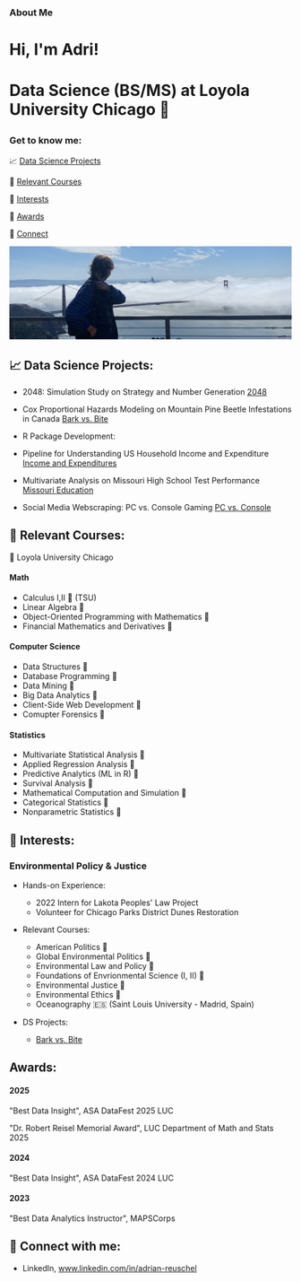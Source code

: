 ### About Me

<h1>Hi, I'm Adri!<h1>
  
Data Science (BS/MS) at Loyola University Chicago 🐺

### Get to know me:

📈 [Data Science Projects](#data-science-proj)

📍 [Relevant Courses](#course-list)

👾 [ Interests](#interests)

💌 [Awards](#award-list)

👥 [Connect](#connect)

![GGB](Heading_GGB.jpg?raw=true "Optional Title")

<a name="data-science-proj"></a>

<h2> 📈 Data Science Projects:</h2>

- 2048: Simulation Study on Strategy and Number Generation [2048](https://github.com/areuschel/2048-Sim)

- Cox Proportional Hazards Modeling on Mountain Pine Beetle Infestations in Canada    [Bark vs. Bite](https://github.com/areuschel/Survival-Analysis-Pine-Beetles)

- R Package Development:  

- Pipeline for Understanding US Household Income and Expenditure  [Income and Expenditures](https://github.com/areuschel/Income-Expenditure)

- Multivariate Analysis on Missouri High School Test Performance [Missouri Education](https://github.com/areuschel/MO-Education)

- Social Media Webscraping: PC vs. Console Gaming [PC vs. Console](https://github.com/leahboger/Gaming_Webscraping_TopicModel)


<a name="course-list"></a>

<h2> 📍 Relevant Courses:</h2>

🐺 Loyola University Chicago

#### Math
- Calculus I,II 🐶 (TSU)
- Linear Algebra 🐺 
- Object-Oriented Programming with Mathematics 🐺
- Financial Mathematics and Derivatives 🐺


#### Computer Science

- Data Structures 🐺 
- Database Programming 🐺  
- Data Mining 🐺
- Big Data Analytics 🐺
- Client-Side Web Development 🐺
- Comupter Forensics 🐺


#### Statistics

- Multivariate Statistical Analysis 🐺 
- Applied Regression Analysis 🐺 
- Predictive Analytics (ML in R) 🐺 
- Survival Analysis 🐺 
- Mathematical Computation and Simulation 🐺
- Categorical Statistics 🐺
- Nonparametric Statistics 🐺

<a name="interests"></a>

<h2> 👾 Interests:</h2>

### Environmental Policy & Justice
    
  - Hands-on Experience:
    - 2022 Intern for Lakota Peoples' Law Project
    - Volunteer for Chicago Parks District Dunes Restoration

  - Relevant Courses:
    - American Politics 🐺 
    - Global Environmental Politics 🐺 
    - Environmental Law and Policy 🐺 
    - Foundations of Envrionmental Science (I, II) 🐺 
    - Environmental Justice 🐺 
    - Environmental Ethics 🐺 
    - Oceanography 🇪🇸 (Saint Louis University - Madrid, Spain)
  
  - DS Projects:
    - [Bark vs. Bite](https://github.com/areuschel/Survival-Analysis-Pine-Beetles)

      
<a name="award-list"></a>

<h2>Awards:</h2>

#### 2025
"Best Data Insight", ASA DataFest 2025 LUC

"Dr. Robert Reisel Memorial Award", LUC Department of Math and Stats 2025

#### 2024
"Best Data Insight", ASA DataFest 2024 LUC

#### 2023
"Best Data Analytics Instructor", MAPSCorps

<a name="connect"></a>

<h2> 👥 Connect with me:</h2>

- LinkedIn, www.linkedin.com/in/adrian-reuschel

  
